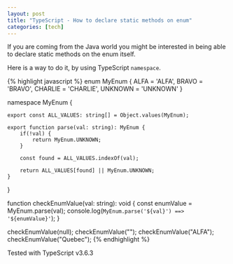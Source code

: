```yaml
---
layout: post
title: "TypeScript - How to declare static methods on enum"
categories: [tech]
---
```


If you are coming from the Java world you might be interested in being able to declare static methods on the enum itself.

Here is a way to do it, by using TypeScript `namespace`.

{% highlight javascript %}
enum MyEnum {
    ALFA = 'ALFA',
    BRAVO = 'BRAVO',
    CHARLIE = 'CHARLIE',
    UNKNOWN = 'UNKNOWN'
}

namespace MyEnum {

    export const ALL_VALUES: string[] = Object.values(MyEnum);

    export function parse(val: string): MyEnum {
        if(!val) {
            return MyEnum.UNKNOWN;
        }

        const found = ALL_VALUES.indexOf(val);

        return ALL_VALUES[found] || MyEnum.UNKNOWN;
    }
}

function checkEnumValue(val: string): void {
    const enumValue = MyEnum.parse(val);
    console.log(`MyEnum.parse('${val}') ==> '${enumValue}'`);
}

checkEnumValue(null);
checkEnumValue("");
checkEnumValue("ALFA");
checkEnumValue("Quebec");
{% endhighlight %}

Tested with TypeScript v3.6.3